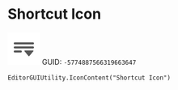 # Shortcut Icon
![](/img/Shortcut%20Icon.png)
GUID: `-5774887566319663647`
```
EditorGUIUtility.IconContent("Shortcut Icon")
```
